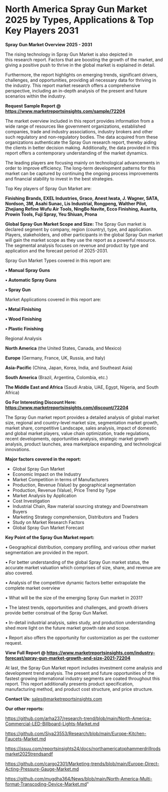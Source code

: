  # North America Spray Gun Market 2025 by Types, Applications & Top Key Players 2031

<Strong> Spray Gun Market Overview 2025 - 2031</strong>

The rising technology in Spray Gun Market is also depicted in this research report. Factors that are boosting the growth of the market, and giving a positive push to thrive in the global market is explained in detail.

Furthermore, the report highlights on emerging trends, significant drivers, challenges, and opportunities, providing all necessary data for thriving in the industry. This report market research offers a comprehensive perspective, including an in-depth analysis of the present and future scenarios within the industry.

<strong>Request Sample Report @ <a href=https://www.marketreportsinsights.com/sample/72204>https://www.marketreportsinsights.com/sample/72204</a></strong>

The market overview included in this report provides information from a wide range of resources like government organizations, established companies, trade and industry associations, industry brokers and other such regulatory and non-regulatory bodies. The data acquired from these organizations authenticate the Spray Gun research report, thereby aiding the clients in better decision making. Additionally, the data provided in this report offers a contemporary understanding of the market dynamics.

The leading players are focusing mainly on technological advancements in order to improve efficiency. The long-term development patterns for this market can be captured by continuing the ongoing process improvements and financial stability to invest in the best strategies.

Top Key players of Spray Gun Market are:

<strong>Finishing Brands, EXEL Industries, Graco, Anest Iwata, J. Wagner, SATA, Nordson, 3M, Asahi Sunac, Lis Industrial, Rongpeng, Walther Pilot, Zhejiang Refine Wufu Air Tools, NingBo Navite, Ecco Finishing, Auarita, Prowin Tools, Fuji Spray, Yeu Shiuan, Prona</strong>

<strong><b>Global Spray Gun Market Scope and Size:</b></strong>
The Spray Gun market is declared segment by company, region (country), type, and application. Players, stakeholders, and other participants in the global Spray Gun market will gain the market scope as they use the report as a powerful resource. The segmental analysis focuses on revenue and product by type and application and the forecast period of 2025-2031.

Spray Gun Market Types covered in this report are:

<strong>• Manual Spray Guns

• Automatic Spray Guns

• Spray Gun</strong>

Market Applications covered in this report are:

<strong>• Metal Finishing

• Wood Finishing

• Plastic Finishing</strong> 

Regional Analysis

<strong>North America</strong> (the United States, Canada, and Mexico)

<strong>Europe</strong> (Germany, France, UK, Russia, and Italy)

<strong>Asia-Pacific</strong> (China, Japan, Korea, India, and Southeast Asia)

<strong>South America</strong> (Brazil, Argentina, Colombia, etc.)

<strong>The Middle East and Africa</strong> (Saudi Arabia, UAE, Egypt, Nigeria, and South Africa)

<strong>Go For Interesting Discount Here: <a href=https://www.marketreportsinsights.com/discount/72204>https://www.marketreportsinsights.com/discount/72204</a></strong>

The Spray Gun market report provides a detailed analysis of global market size, regional and country-level market size, segmentation market growth, market share, competitive Landscape, sales analysis, impact of domestic and global market players, value chain optimization, trade regulations, recent developments, opportunities analysis, strategic market growth analysis, product launches, area marketplace expanding, and technological innovations.

<strong><b>Major factors covered in the report:</b></strong>
<ul>
  <li>Global Spray Gun Market </li>
  <li>Economic Impact on the Industry</li>
  <li>Market Competition in terms of Manufacturers</li>
  <li>Production, Revenue (Value) by geographical segmentation</li>
  <li>Production, Revenue (Value), Price Trend by Type</li>
  <li>Market Analysis by Application</li>
  <li>Cost Investigation</li>
  <li>Industrial Chain, Raw material sourcing strategy and Downstream Buyers</li>
  <li>Marketing Strategy comprehension, Distributors and Traders</li>
  <li>Study on Market Research Factors</li>
  <li>Global Spray Gun Market Forecast</li>
</ul>

<strong><b>Key Point of the Spray Gun Market report:</b></strong>

• Geographical distribution, company profiling, and various other market segmentation are provided in the report.

• For better understanding of the global Spray Gun market status, the accurate market valuation which comprises of size, share, and revenue are also covered.

• Analysis of the competitive dynamic factors better extrapolate the complete market overview

• What will be the size of the emerging Spray Gun market in 2031?

• The latest trends, opportunities and challenges, and growth drivers provide better construal of the Spray Gun Market.

• In-detail industrial analysis, sales study, and production understanding shed more light on the future market growth rate and scope.

• Report also offers the opportunity for customization as per the customer request.

<strong><b>View Full Report @ <a href=https://www.marketreportsinsights.com/industry-forecast/spray-gun-market-growth-and-size-2021-72204>https://www.marketreportsinsights.com/industry-forecast/spray-gun-market-growth-and-size-2021-72204</a></b></strong>


At last, the Spray Gun Market report includes investment come analysis and development trend analysis. The present and future opportunities of the fastest growing international industry segments are coated throughout this report. This report additionally presents product specification, manufacturing method, and product cost structure, and price structure.

<strong>Contact Us:</strong>
sales@marketreportsinsights.com

<strong>Our other reports:</strong>

<a href=https://github.com/arha237/research-trend/blob/main/North-America-Commercial-LED-Billboard-Lights-Market.md>https://github.com/arha237/research-trend/blob/main/North-America-Commercial-LED-Billboard-Lights-Market.md</a>

<a href=https://github.com/Siya23553/Research/blob/main/Europe-Kitchen-Faucets-Market.md>https://github.com/Siya23553/Research/blob/main/Europe-Kitchen-Faucets-Market.md</a>

<a href=https://issuu.com/reportsinsights24/docs/northamericatophammerdrillrodsmarket2025trendsandf>https://issuu.com/reportsinsights24/docs/northamericatophammerdrillrodsmarket2025trendsandf</a>

<a href=https://github.com/cargo2301/Marketing-trends/blob/main/Europe-Direct-Acting-Pressure-Gauge-Market.md>https://github.com/cargo2301/Marketing-trends/blob/main/Europe-Direct-Acting-Pressure-Gauge-Market.md</a>

<a href=https://github.com/mugdha364/News/blob/main/North-America-Multi-format-Transcoding-Device-Market.md>https://github.com/mugdha364/News/blob/main/North-America-Multi-format-Transcoding-Device-Market.md</a>"
